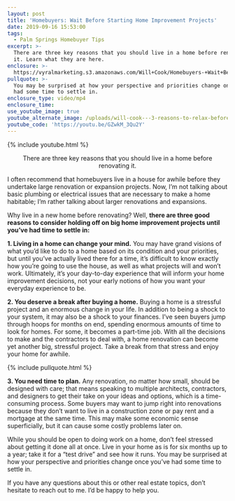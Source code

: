 ```yaml
---
layout: post
title: 'Homebuyers: Wait Before Starting Home Improvement Projects'
date: 2019-09-16 15:53:00
tags:
  - Palm Springs Homebuyer Tips
excerpt: >-
  There are three key reasons that you should live in a home before renovating
  it. Learn what they are here.
enclosure: >-
  https://vyralmarketing.s3.amazonaws.com/Will+Cook/Homebuyers-+Wait+Before+Starting+Home+Improvement+Projects.mp4
pullquote: >-
  You may be surprised at how your perspective and priorities change once you’ve
  had some time to settle in.
enclosure_type: video/mp4
enclosure_time:
use_youtube_image: true
youtube_alternate_image: /uploads/will-cook---3-reasons-to-relax-before-making-renovations-youtube.jpg
youtube_code: 'https://youtu.be/GZwkM_3Qu2Y'
---
```


{% include youtube.html %}

<center>There are three key reasons that you should live in a home before renovating it.</center>

I often recommend that homebuyers live in a house for awhile before they undertake large renovation or expansion projects. Now, I’m not talking about basic plumbing or electrical issues that are necessary to make a home habitable; I’m rather talking about larger renovations and expansions.

Why live in a new home before renovating? Well, **there are three good reasons to consider holding off on big home improvement projects until you’ve had time to settle in:**

**1\. Living in a home can change your mind.** You may have grand visions of what you’d like to do to a home based on its condition and your priorities, but until you’ve actually lived there for a time, it’s difficult to know exactly how you’re going to use the house, as well as what projects will and won’t work. Ultimately, it’s your day-to-day experience that will inform your home improvement decisions, not your early notions of how you want your everyday experience to be.

**2\. You deserve a break after buying a home.** Buying a home is a stressful project and an enormous change in your life. In addition to being a shock to your system, it may also be a shock to your finances. I’ve seen buyers jump through hoops for months on end, spending enormous amounts of time to look for homes. For some, it becomes a part-time job. With all the decisions to make and the contractors to deal with, a home renovation can become yet another big, stressful project. Take a break from that stress and enjoy your home for awhile.

{% include pullquote.html %}

**3\. You need time to plan.** Any renovation, no matter how small, should be designed with care; that means speaking to multiple architects, contractors, and designers to get their take on your ideas and options, which is a time-consuming process. Some buyers may want to jump right into renovations because they don’t want to live in a construction zone or pay rent and a mortgage at the same time. This may make some economic sense superficially, but it can cause some costly problems later on.

While you should be open to doing work on a home, don’t feel stressed about getting it done all at once. Live in your home as is for six months up to a year; take it for a “test drive” and see how it runs. You may be surprised at how your perspective and priorities change once you’ve had some time to settle in.

If you have any questions about this or other real estate topics, don’t hesitate to reach out to me. I’d be happy to help you.